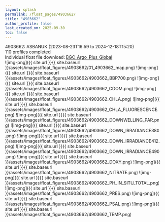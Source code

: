 ```yaml
---
layout: splash
permalink: /float_pages/4903662/
title: "4903662"
author_profile: false
last_created_on: 2025-09-30
toc: false
---
```

 
4903662: ASBANUK (2023-08-23T16:59 to 2024-12-18T15:20)\
110 profiles completed\
Individual float file download: [BGC_Argo_Plus_Global](https://ftp.soest.hawaii.edu/bgc_argo_plus/Individual_Floats/outliers_removed/4903662_Sprof_processed.nc)\
![img-png]({{ site.url }}{{ site.baseurl }}/assets/images/float_figures/4903662/01_4903662_map.png)
![img-png]({{ site.url }}{{ site.baseurl }}/assets/images/float_figures/4903662/4903662_BBP700.png)
![img-png]({{ site.url }}{{ site.baseurl }}/assets/images/float_figures/4903662/4903662_CDOM.png)
![img-png]({{ site.url }}{{ site.baseurl }}/assets/images/float_figures/4903662/4903662_CHLA.png)
![img-png]({{ site.url }}{{ site.baseurl }}/assets/images/float_figures/4903662/4903662_CHLA_FLUORESCENCE.png)
![img-png]({{ site.url }}{{ site.baseurl }}/assets/images/float_figures/4903662/4903662_DOWNWELLING_PAR.png)
![img-png]({{ site.url }}{{ site.baseurl }}/assets/images/float_figures/4903662/4903662_DOWN_IRRADIANCE380.png)
![img-png]({{ site.url }}{{ site.baseurl }}/assets/images/float_figures/4903662/4903662_DOWN_IRRADIANCE412.png)
![img-png]({{ site.url }}{{ site.baseurl }}/assets/images/float_figures/4903662/4903662_DOWN_IRRADIANCE490.png)
![img-png]({{ site.url }}{{ site.baseurl }}/assets/images/float_figures/4903662/4903662_DOXY.png)
![img-png]({{ site.url }}{{ site.baseurl }}/assets/images/float_figures/4903662/4903662_NITRATE.png)
![img-png]({{ site.url }}{{ site.baseurl }}/assets/images/float_figures/4903662/4903662_PH_IN_SITU_TOTAL.png)
![img-png]({{ site.url }}{{ site.baseurl }}/assets/images/float_figures/4903662/4903662_PRES.png)
![img-png]({{ site.url }}{{ site.baseurl }}/assets/images/float_figures/4903662/4903662_PSAL.png)
![img-png]({{ site.url }}{{ site.baseurl }}/assets/images/float_figures/4903662/4903662_TEMP.png)
